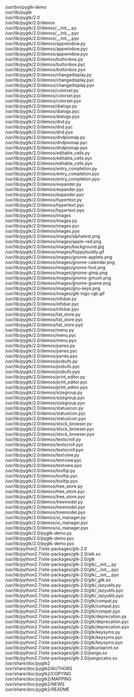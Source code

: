 /usr/bin/pygtk-demo  
/usr/lib/pygtk  
/usr/lib/pygtk/2.0  
/usr/lib/pygtk/2.0/demos  
/usr/lib/pygtk/2.0/demos/\_\_init\_\_.py  
/usr/lib/pygtk/2.0/demos/\_\_init\_\_.pyc  
/usr/lib/pygtk/2.0/demos/\_\_init\_\_.pyo  
/usr/lib/pygtk/2.0/demos/appwindow.py  
/usr/lib/pygtk/2.0/demos/appwindow.pyc  
/usr/lib/pygtk/2.0/demos/appwindow.pyo  
/usr/lib/pygtk/2.0/demos/buttonbox.py  
/usr/lib/pygtk/2.0/demos/buttonbox.pyc  
/usr/lib/pygtk/2.0/demos/buttonbox.pyo  
/usr/lib/pygtk/2.0/demos/changedisplay.py  
/usr/lib/pygtk/2.0/demos/changedisplay.pyc  
/usr/lib/pygtk/2.0/demos/changedisplay.pyo  
/usr/lib/pygtk/2.0/demos/colorsel.py  
/usr/lib/pygtk/2.0/demos/colorsel.pyc  
/usr/lib/pygtk/2.0/demos/colorsel.pyo  
/usr/lib/pygtk/2.0/demos/dialogs.py  
/usr/lib/pygtk/2.0/demos/dialogs.pyc  
/usr/lib/pygtk/2.0/demos/dialogs.pyo  
/usr/lib/pygtk/2.0/demos/dnd.py  
/usr/lib/pygtk/2.0/demos/dnd.pyc  
/usr/lib/pygtk/2.0/demos/dnd.pyo  
/usr/lib/pygtk/2.0/demos/dndpixmap.py  
/usr/lib/pygtk/2.0/demos/dndpixmap.pyc  
/usr/lib/pygtk/2.0/demos/dndpixmap.pyo  
/usr/lib/pygtk/2.0/demos/editable\_cells.py  
/usr/lib/pygtk/2.0/demos/editable\_cells.pyc  
/usr/lib/pygtk/2.0/demos/editable\_cells.pyo  
/usr/lib/pygtk/2.0/demos/entry\_completion.py  
/usr/lib/pygtk/2.0/demos/entry\_completion.pyc  
/usr/lib/pygtk/2.0/demos/entry\_completion.pyo  
/usr/lib/pygtk/2.0/demos/expander.py  
/usr/lib/pygtk/2.0/demos/expander.pyc  
/usr/lib/pygtk/2.0/demos/expander.pyo  
/usr/lib/pygtk/2.0/demos/hypertext.py  
/usr/lib/pygtk/2.0/demos/hypertext.pyc  
/usr/lib/pygtk/2.0/demos/hypertext.pyo  
/usr/lib/pygtk/2.0/demos/images  
/usr/lib/pygtk/2.0/demos/images.py  
/usr/lib/pygtk/2.0/demos/images.pyc  
/usr/lib/pygtk/2.0/demos/images.pyo  
/usr/lib/pygtk/2.0/demos/images/alphatest.png  
/usr/lib/pygtk/2.0/demos/images/apple-red.png  
/usr/lib/pygtk/2.0/demos/images/background.jpg  
/usr/lib/pygtk/2.0/demos/images/floppybuddy.gif  
/usr/lib/pygtk/2.0/demos/images/gnome-applets.png  
/usr/lib/pygtk/2.0/demos/images/gnome-calendar.png  
/usr/lib/pygtk/2.0/demos/images/gnome-foot.png  
/usr/lib/pygtk/2.0/demos/images/gnome-gimp.png  
/usr/lib/pygtk/2.0/demos/images/gnome-gmush.png  
/usr/lib/pygtk/2.0/demos/images/gnome-gsame.png  
/usr/lib/pygtk/2.0/demos/images/gnu-keys.png  
/usr/lib/pygtk/2.0/demos/images/gtk-logo-rgb.gif  
/usr/lib/pygtk/2.0/demos/infobar.py  
/usr/lib/pygtk/2.0/demos/infobar.pyc  
/usr/lib/pygtk/2.0/demos/infobar.pyo  
/usr/lib/pygtk/2.0/demos/list\_store.py  
/usr/lib/pygtk/2.0/demos/list\_store.pyc  
/usr/lib/pygtk/2.0/demos/list\_store.pyo  
/usr/lib/pygtk/2.0/demos/menu.py  
/usr/lib/pygtk/2.0/demos/menu.pyc  
/usr/lib/pygtk/2.0/demos/menu.pyo  
/usr/lib/pygtk/2.0/demos/panes.py  
/usr/lib/pygtk/2.0/demos/panes.pyc  
/usr/lib/pygtk/2.0/demos/panes.pyo  
/usr/lib/pygtk/2.0/demos/pixbufs.py  
/usr/lib/pygtk/2.0/demos/pixbufs.pyc  
/usr/lib/pygtk/2.0/demos/pixbufs.pyo  
/usr/lib/pygtk/2.0/demos/print\_editor.py  
/usr/lib/pygtk/2.0/demos/print\_editor.pyc  
/usr/lib/pygtk/2.0/demos/print\_editor.pyo  
/usr/lib/pygtk/2.0/demos/sizegroup.py  
/usr/lib/pygtk/2.0/demos/sizegroup.pyc  
/usr/lib/pygtk/2.0/demos/sizegroup.pyo  
/usr/lib/pygtk/2.0/demos/statusicon.py  
/usr/lib/pygtk/2.0/demos/statusicon.pyc  
/usr/lib/pygtk/2.0/demos/statusicon.pyo  
/usr/lib/pygtk/2.0/demos/stock\_browser.py  
/usr/lib/pygtk/2.0/demos/stock\_browser.pyc  
/usr/lib/pygtk/2.0/demos/stock\_browser.pyo  
/usr/lib/pygtk/2.0/demos/textscroll.py  
/usr/lib/pygtk/2.0/demos/textscroll.pyc  
/usr/lib/pygtk/2.0/demos/textscroll.pyo  
/usr/lib/pygtk/2.0/demos/textview.py  
/usr/lib/pygtk/2.0/demos/textview.pyc  
/usr/lib/pygtk/2.0/demos/textview.pyo  
/usr/lib/pygtk/2.0/demos/tooltip.py  
/usr/lib/pygtk/2.0/demos/tooltip.pyc  
/usr/lib/pygtk/2.0/demos/tooltip.pyo  
/usr/lib/pygtk/2.0/demos/tree\_store.py  
/usr/lib/pygtk/2.0/demos/tree\_store.pyc  
/usr/lib/pygtk/2.0/demos/tree\_store.pyo  
/usr/lib/pygtk/2.0/demos/treemodel.py  
/usr/lib/pygtk/2.0/demos/treemodel.pyc  
/usr/lib/pygtk/2.0/demos/treemodel.pyo  
/usr/lib/pygtk/2.0/demos/ui\_manager.py  
/usr/lib/pygtk/2.0/demos/ui\_manager.pyc  
/usr/lib/pygtk/2.0/demos/ui\_manager.pyo  
/usr/lib/pygtk/2.0/pygtk-demo.py  
/usr/lib/pygtk/2.0/pygtk-demo.pyc  
/usr/lib/pygtk/2.0/pygtk-demo.pyo  
/usr/lib/python2.7/site-packages/gtk-2.0  
/usr/lib/python2.7/site-packages/gtk-2.0/atk.so  
/usr/lib/python2.7/site-packages/gtk-2.0/gtk  
/usr/lib/python2.7/site-packages/gtk-2.0/gtk/\_\_init\_\_.py  
/usr/lib/python2.7/site-packages/gtk-2.0/gtk/\_\_init\_\_.pyc  
/usr/lib/python2.7/site-packages/gtk-2.0/gtk/\_\_init\_\_.pyo  
/usr/lib/python2.7/site-packages/gtk-2.0/gtk/\_gtk.so  
/usr/lib/python2.7/site-packages/gtk-2.0/gtk/\_lazyutils.py  
/usr/lib/python2.7/site-packages/gtk-2.0/gtk/\_lazyutils.pyc  
/usr/lib/python2.7/site-packages/gtk-2.0/gtk/\_lazyutils.pyo  
/usr/lib/python2.7/site-packages/gtk-2.0/gtk/compat.py  
/usr/lib/python2.7/site-packages/gtk-2.0/gtk/compat.pyc  
/usr/lib/python2.7/site-packages/gtk-2.0/gtk/compat.pyo  
/usr/lib/python2.7/site-packages/gtk-2.0/gtk/deprecation.py  
/usr/lib/python2.7/site-packages/gtk-2.0/gtk/deprecation.pyc  
/usr/lib/python2.7/site-packages/gtk-2.0/gtk/deprecation.pyo  
/usr/lib/python2.7/site-packages/gtk-2.0/gtk/keysyms.py  
/usr/lib/python2.7/site-packages/gtk-2.0/gtk/keysyms.pyc  
/usr/lib/python2.7/site-packages/gtk-2.0/gtk/keysyms.pyo  
/usr/lib/python2.7/site-packages/gtk-2.0/gtkunixprint.so  
/usr/lib/python2.7/site-packages/gtk-2.0/pango.so  
/usr/lib/python2.7/site-packages/gtk-2.0/pangocairo.so  
/usr/share/doc/pygtk2  
/usr/share/doc/pygtk2/AUTHORS  
/usr/share/doc/pygtk2/COPYING  
/usr/share/doc/pygtk2/MAPPING  
/usr/share/doc/pygtk2/NEWS  
/usr/share/doc/pygtk2/README  
